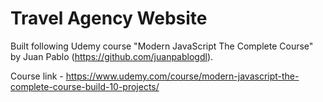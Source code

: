 # Travel Agency Website

Built following Udemy course "Modern JavaScript The Complete Course" by Juan Pablo (https://github.com/juanpablogdl). 

Course link - https://www.udemy.com/course/modern-javascript-the-complete-course-build-10-projects/

